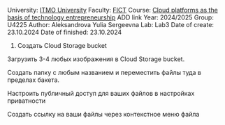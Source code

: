 University: [ITMO University](https://itmo.ru/ru/)
Faculty: [FICT](https://fict.itmo.ru)
Course: [Cloud platforms as the basis of technology entrepreneurship](https://) ADD link
Year: 2024/2025
Group: U4225
Author: Aleksandrova Yulia Sergeevna
Lab: Lab3
Date of create: 23.10.2024
Date of finished: 23.10.2024


1) Создать Cloud Storage bucket

Загрузить 3-4 любых изображения в Cloud Storage bucket.

Создать папку с любым названием и переместить файлы туда в пределах бакета.

Настроить публичный доступ для ваших файлов в настройках приватности

Создать ссылку на ваши файлы через контекстное меню файла